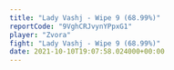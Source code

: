```yaml
---
title: "Lady Vashj - Wipe 9 (68.99%)"
reportCode: "9VghCRJvynYPpxG1"
player: "Zvora"
fight: "Lady Vashj - Wipe 9 (68.99%)"
date: 2021-10-10T19:07:58.024000+00:00
---
```

